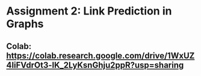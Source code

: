 # Assignment 2: Link Prediction in Graphs

## Colab: https://colab.research.google.com/drive/1WxUZ4IiFVdrOt3-lK_2LyKsnGhju2ppR?usp=sharing
